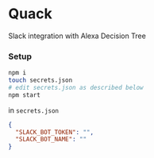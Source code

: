 # Quack

Slack integration with Alexa Decision Tree

### Setup

```sh
npm i
touch secrets.json
# edit secrets.json as described below
npm start
```

in  `secrets.json`
```json
{
  "SLACK_BOT_TOKEN": "",
  "SLACK_BOT_NAME": ""
}
```

